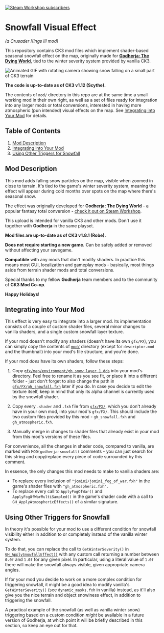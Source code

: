 <a href="https://steamcommunity.com/sharedfiles/filedetails/?id=2905322430"><img src="https://img.shields.io/endpoint.svg?url=https%3A%2F%2Fshieldsio-steam-workshop.jross.me%2F2905322430&style=for-the-badge" alt="Steam Workshop subscribers"></a>

Snowfall Visual Effect
======================
_(a Crusader Kings III mod)_

This repository contains CK3 mod files which implement shader-based seasonal snowfall effect on the map, originally made for [**Godherja: The Dying World**](https://steamcommunity.com/sharedfiles/filedetails/?id=2326030123), tied to the winter severity system provided by vanilla CK3.
<a name="demo"></a>

![Animated GIF with rotating camera showing snow falling on a small part of CK3 terrain](https://media.githubusercontent.com/media/terrapass/ck3-mod-snowfall/master/promo/ck3_snowfall_0.gif)

**The code is up-to-date as of CK3 v1.12 (Scythe).**

The contents of `mod/` directory in this repo are at the same time a small working mod in their own right, as well as a set of files ready for integration into any larger mods or total conversions, interested in having more atmospheric (pun intended) visual effects on the map. See [Integrating into Your Mod](#integration) for details.

Table of Contents
-----------------
1. <a href="#description">Mod Description</a>
2. <a href="#integration">Integrating into Your Mod</a>
3. <a href="#other-triggers">Using Other Triggers for Snowfall</a>

Mod Description<a name="description"></a>
---------------

This mod adds falling snow particles on the map, visible when zoomed in close to terrain. It's tied to the game's winter severity system, meaning the effect will appear during cold months over spots on the map where there's seasonal snow.

The effect was originally developed for **Godherja: The Dying World** - a popular fantasy total conversion - [check it out on Steam Workshop](https://steamcommunity.com/sharedfiles/filedetails/?id=2326030123).

This upload is intended for vanilla CK3 and other mods. Don't use it together with **Godherja** in the same playset.

**Mod files are up-to-date as of CK3 v1.8.1 (Robe).**

**Does not require starting a new game.** Can be safely added or removed without affecting your savegame.

**Compatible** with any mods that don't modify shaders. In practice this means most GUI, localization and gameplay mods - basically, most things aside from terrain shader mods and total conversions.

<!--If you are a modder interested in integrating this effect into your own total conversion, check out this repo on GitHub for code and integration steps.-->

Special thanks to my fellow **Godherja** team members and to the community of **CK3 Mod Co-op**.

**Happy Holidays!**

Integrating into Your Mod<a name="integration"></a>
-------------------------
This effect is very easy to integrate into a larger mod. Its implementation consists of a couple of custom shader files, several minor changes to vanilla shaders, and a single custom snowfall layer texture.

If your mod doesn't modify any shaders (doesn't have its own `gfx/FX`), you can simply copy the contents of [`mod/`](https://github.com/terrapass/ck3-mod-snowfall/tree/master/mod/) directory (except for `descriptor.mod` and the thumbnail) into your mod's file structure, and you're done.

If your mod *does* have its own shaders, follow these steps:

1. Copy [`gfx/map/environment/gh_snow_layer_1.dds`](https://github.com/terrapass/ck3-mod-snowfall/tree/master/mod/gfx/map/environment/gh_snow_layer_1.dds) into your mod's directory. Feel free to rename it as you see fit, or place it into a different folder - just don't forget to also change the path in [`gfx/FX/gh_snowfall.fxh`](https://github.com/terrapass/ck3-mod-snowfall/tree/master/mod/gfx/FX/gh_snowfall.fxh#L17) later if you do. In case you decide to edit the texture itself, keep in mind that only its alpha channel is currently used by the snowfall shader.

2. Copy every `.shader` and `.fxh` file from [`gfx/FX/`](https://github.com/terrapass/ck3-mod-snowfall/tree/master/mod/gfx/FX/), which you don't already have in your own mod, into your mod's `gfx/FX/`. This should include the two custom files provided by this mod - `gh_snowfall.fxh` and `gh_atmospheric.fxh`.

3. Manually merge in changes to shader files that already exist in your mod from this mod's versions of these files.

For convenience, all the changes in shader code, compared to vanilla, are marked with `MOD(godherja-snowfall)` comments -
you can just search for this string and copy/replace every piece of code surrounded by this comment.

In essence, the only changes this mod needs to make to vanilla shaders are:
* To replace every inclusion of `"jomini/jomini_fog_of_war.fxh"` in the game's shader files with `"gh_atmospheric.fxh"`.
* To replace every call to `ApplyFogOfWar()` and `ApplyFogOfWarMultiSampled()` in the game's shader code with a call to `GH_ApplyAtmosphericEffects()` of a similar signature.

Using Other Triggers for Snowfall<a name="other-triggers"></a>
---------------------------------
In theory it's possible for your mod to use a different condition for snowfall visibility either in addition to or completely instead of the vanilla winter system.

To do that, you can replace the call to `GetWinterSeverity()` in [`GH_ApplySnowfallEffect()`](https://github.com/terrapass/ck3-mod-snowfall/tree/master/mod/gfx/FX/gh_snowfall.fxh#L90) with any custom call returning a number between `0.0f` and `1.0f` for any given pixel.
In particular, using a literal value of `1.0f` there will make the snowfall always visible, given appropriate camera angles.

If for your mod you decide to work on a more complex condition for triggering snowfall, it might be a good idea to modify vanilla's `GetWinterSeverity()` (see `dynamic_masks.fxh` in vanilla) instead, as it'll also give you the nice terrain and object snowiness effect, in addition to triggering the snowfall.

A practical example of the snowfall (as well as vanilla winter snow) triggering based on a custom condition *might* be available in a future version of Godherja, at which point it will be briefly described in this section, so keep an eye out for that.
